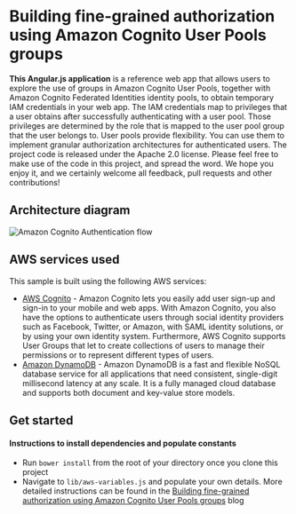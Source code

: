 # Building fine-grained authorization using Amazon Cognito User Pools groups

**This Angular.js application** is a reference web app that allows users to explore the use of groups in Amazon Cognito User Pools, together with Amazon Cognito Federated Identities identity pools, to obtain temporary IAM credentials in your web app.
The IAM credentials map to privileges that a user obtains after successfully authenticating with a user pool. Those privileges are determined by the role that is mapped to the user pool group that the user belongs to.
User pools provide flexibility. You can use them to implement granular authorization architectures for authenticated users.
The project code is released under the Apache 2.0 license.
Please feel free to make use of the code in this project, and spread the word.
We hope you enjoy it, and we certainly welcome all feedback, pull requests and other contributions!


## Architecture diagram
![Amazon Cognito Authentication flow](https://d2908q01vomqb2.cloudfront.net/0a57cb53ba59c46fc4b692527a38a87c78d84028/2017/07/19/CognitoDiagram.png)

## AWS services used

This sample is built using the following AWS services:

* [AWS Cognito](https://aws.amazon.com/cognito/) - Amazon Cognito lets you easily add user sign-up and sign-in to your mobile and web apps. With Amazon Cognito, you also have the options to authenticate users through social identity providers such as Facebook, Twitter, or Amazon, with SAML identity solutions, or by using your own identity system. Furthermore, AWS Cognito supports User Groups that let to create collections of users to manage their permissions or to represent different types of users.
* [Amazon DynamoDB](https://aws.amazon.com/dynamodb/) - Amazon DynamoDB is a fast and flexible NoSQL database service for all applications that need consistent, single-digit millisecond latency at any scale. It is a fully managed cloud database and supports both document and key-value store models.

## Get started

#### Instructions to install dependencies and populate constants

* Run `bower install` from the root of your directory once you clone this project
* Navigate to `lib/aws-variables.js` and populate your own details. More detailed instructions can be found in the [Building fine-grained authorization using Amazon Cognito User Pools groups](https://aws.amazon.com/blogs/mobile/building-fine-grained-authorization-using-amazon-cognito-user-pools-groups/) blog
